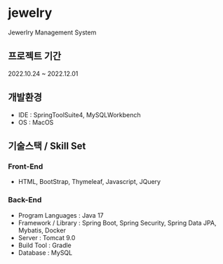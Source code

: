 # jewelry

Jewerlry Management System

## 프로젝트 기간
2022.10.24 ~ 2022.12.01

## 개발환경
- IDE : SpringToolSuite4, MySQLWorkbench
- OS : MacOS

## 기술스택 / Skill Set
### Front-End
- HTML, BootStrap, Thymeleaf, Javascript, JQuery

### Back-End
- Program Languages : Java 17
- Framework / Library : Spring Boot, Spring Security, Spring Data JPA, Mybatis, Docker
- Server : Tomcat 9.0
- Build Tool : Gradle
- Database : MySQL




